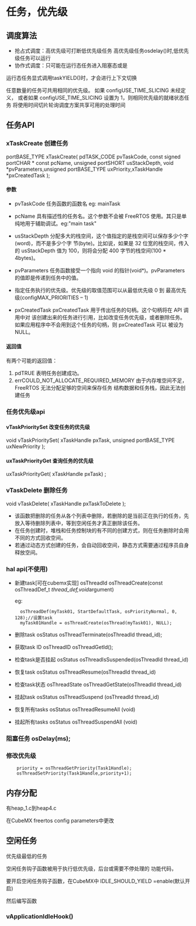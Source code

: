 # 任务，优先级

## 调度算法

* 抢占式调度：高优先级可打断低优先级任务 高优先级任务osdelay()时,低优先级任务可以运行
* 协作式调度：只可能在运行态任务进入阻塞态或是

运行态任务显式调用taskYIELD()时，才会进行上下文切换

任意数量的任务可共用相同的优先级。 如果 configUSE_TIME_SLICING 未经定义， 或者如果 configUSE_TIME_SLICING 设置为 1，则相同优先级的就绪状态任务 将使用时间切片轮询调度方案共享可用的处理时间

## 任务API

### xTaskCreate 创建任务

portBASE_TYPE xTaskCreate( pdTASK_CODE pvTaskCode, const signed portCHAR * const pcName, unsigned portSHORT usStackDepth, void *pvParameters,unsigned portBASE_TYPE uxPriority,xTaskHandle *pxCreatedTask );

#### 参数

* pvTaskCode 任务函数的函数名 eg: mainTask

* pcName 具有描述性的任务名。这个参数不会被 FreeRTOS 使用。其只是单纯地用于辅助调试。eg:"main task"

* usStackDepth 分配多大的栈空间，这个值指定的是栈空间可以保存多少个字(word)，而不是多少个字
节(byte)。比如说，如果是 32 位宽的栈空间，传入的 usStackDepth
值为 100，则将会分配 400 字节的栈空间(100 * 4bytes)。

* pvParameters 任务函数接受一个指向 void 的指针(void*)。pvParameters 的值即是传递到任务中的值。
  
* 指定任务执行的优先级。优先级的取值范围可以从最低优先级 0 到
最高优先级(configMAX_PRIORITIES – 1)

* pxCreatedTask pxCreatedTask 用于传出任务的句柄。这个句柄将在 API 调用中对
该创建出来的任务进行引用，比如改变任务优先级，或者删除任务。
如果应用程序中不会用到这个任务的句柄，则 pxCreatedTask 可以
被设为 NULL。
#### 返回值 
有两个可能的返回值：
1. pdTRUE 
表明任务创建成功。
2. errCOULD_NOT_ALLOCATE_REQUIRED_MEMORY 
由于内存堆空间不足，FreeRTOS 无法分配足够的空间来保存任务
结构数据和任务栈，因此无法创建任务

###  任务优先级api
#### vTaskPrioritySet 改变任务的优先级
void vTaskPrioritySet( xTaskHandle pxTask, unsigned portBASE_TYPE uxNewPriority );


#### uxTaskPriorityGet 查询任务的优先级
uxTaskPriorityGet( xTaskHandle pxTask) ;

### vTaskDelete 删除任务
void vTaskDelete( xTaskHandle pxTaskToDelete );
* 该函数把删除的任务从各个列表中删除，若删除的是当前正在执行的任务，先放入等待删除列表中，等到空闲任务才真正删除该任务。
* 在任务创建时，堆栈和任务控制块的有不同的创建方式，则在任务删除时会用不同的方式回收空间。
* 若通过动态方式创建的任务，会自动回收空间，静态方式需要通过程序员自身释放空间。









### hal api(不使用)

* 新建task[可在cubemx实现] osThreadId osThreadCreate(const osThreadDef_t *thread_def,void*argument)

    eg:

        osThreadDef(myTask01, StartDefaultTask, osPriorityNormal, 0, 128);//设置task
        myTask01Handle = osThreadCreate(osThread(myTask01), NULL);

* 删除task        osStatus osThreadTerminate(osThreadId thread_id);
* 获取task ID     osThreadID osThreadGetId();
* 检查task是否挂起 osStatus osThreadIsSuspended(osThreadId thread_id)
* 恢复task        osStatus osThreadResume(osThreadId thread_id)
* 检查task状态     osThreadState osThreadGetState(osThreadId thread_id)
* 挂起task        osStatus osThreadSuspend (osThreadId thread_id)
* 恢复所有tasks    osStatus osThreadResumeAll (void)
* 挂起所有tasks    osStatus osThreadSuspendAll (void)
### 阻塞任务 osDelay(ms);

### 修改优先级  

        priority = osThreadGetPriority(Task1Handle);
        osThreadSetPriority(Task1Handle,priority+1);

## 内存分配
有heap_1.c到heap4.c

在CubeMX  freertos config parameters中更改


## 空闲任务

优先级最低的任务

空闲任务钩子函数被用于执行低优先级，后台或需要不停处理的
功能代码，

要开启空闲任务钩子函数，在CubeMX中 IDLE_SHOULD_YIELD =enable(默认开启)

然后编写函数

### vApplicationIdleHook()

